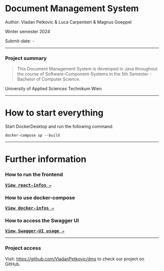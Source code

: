 # Document Management System

Author: Vladan Petkovic & Luca Carpentieri & Magnus Goeppel

Winter semester 2024

Submit-date: -

---

### Project summary

> This Document Management System is developed in Java throughout the course of
> Software-Component-Systems in the 5th Semester - Bachelor of Computer Science.

University of Applied Sciences Technikum Wien

---

# How to start everything

Start DockerDesktop and run the following command:

```
docker-compose up --build
```

---

# Further information

### How to run the frontend

[<kbd>**View react-infos** &rarr;</kbd>](docs/react_infos.md)

### How to use docker-compose

[<kbd>**View docker-infos** &rarr;</kbd>](docs/docker_infos.md)

### How to access the Swagger UI

[<kbd>**View Swagger-UI usage** &rarr;</kbd>](docs/swagger_ui_usage.md)

---

### Project access

Visit:
https://github.com/VladanPetkovic/dms to check our project on GitHub.